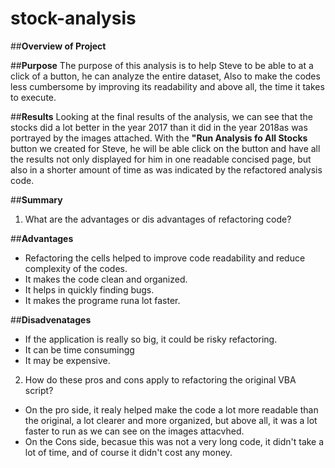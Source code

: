 # **stock-analysis**

##**Overview of Project**

##**Purpose**
The purpose of this analysis is to help Steve to be able to at a click of a button, he can analyze the entire dataset, Also to make the codes less cumbersome by improving its readability and above all, the time it takes to execute.

##**Results**
Looking at the final results of the analysis, we can see that the stocks did a lot better in the year 2017 than it did in the year 2018as was portrayed by the images attached. With the **"Run Analysis fo All Stocks** button we created for Steve, he will be able click on the button and have all the results not only displayed for him in one readable concised page, but also in a shorter amount of time as was indicated by the refactored analysis code.

##**Summary**

1. What are the advantages or dis advantages of refactoring code?

##**Advantages**
- Refactoring the cells helped to improve code readability and reduce complexity of the codes.
- It makes the code clean and organized.
- It helps in quickly finding bugs.
- It makes the programe runa lot faster.

##**Disadvenatages**
- If the application is really so big, it could be risky refactoring.
- It can be time consumingg
- It may be expensive.

2. How do these pros and cons apply to refactoring the original VBA script?
- On the pro side, it realy helped make the code a lot more readable than the original, a lot clearer and more organized, but above all, it was a lot faster to run as we can see on the images attacvhed.
- On the Cons side, becasue this was not a very long code, it didn't take a lot of time, and of course it didn't cost any money.

